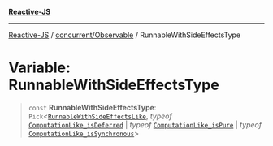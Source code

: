 [**Reactive-JS**](../../../README.md)

***

[Reactive-JS](../../../README.md) / [concurrent/Observable](../README.md) / RunnableWithSideEffectsType

# Variable: RunnableWithSideEffectsType

> `const` **RunnableWithSideEffectsType**: `Pick`\<[`RunnableWithSideEffectsLike`](../../interfaces/RunnableWithSideEffectsLike.md), *typeof* [`ComputationLike_isDeferred`](../../../computations/variables/ComputationLike_isDeferred.md) \| *typeof* [`ComputationLike_isPure`](../../../computations/variables/ComputationLike_isPure.md) \| *typeof* [`ComputationLike_isSynchronous`](../../../computations/variables/ComputationLike_isSynchronous.md)\>
